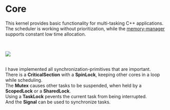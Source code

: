 <h1>Core</h1>

<p>
This kernel provides basic functionality for multi-tasking C++ applications.<br />
The scheduler is working without prioritization, while the
<a href="https://github.com/svenbieg/Heap">memory-manager</a> supports constant low time allocation.<br />
</p>
<br />

<img src="https://github.com/user-attachments/assets/2fa75358-90ea-4a1b-9934-769ff33f13c2" /><br />
<br />

<p>
I have implemented all synchronization-primitives that are important.<br />
There is a <b>CriticalSection</b> with a <b>SpinLock</b>, keeping other cores in a loop while scheduling.<br />
The <b>Mutex</b> causes other tasks to be suspended, when held by a <b>ScopedLock</b> or a <b>SharedLock</b>.<br />
Using a <b>TaskLock</b> pevents the current task from being interrupted.<br />
And the <b>Signal</b> can be used to synchronize tasks. 
</p>
